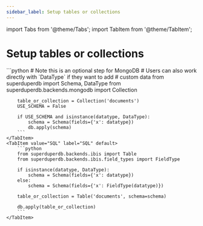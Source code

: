 ```yaml
---
sidebar_label: Setup tables or collections
---
```

import Tabs from '@theme/Tabs';
import TabItem from '@theme/TabItem';

<!-- TABS -->
# Setup tables or collections


<Tabs>
    <TabItem value="MongoDB" label="MongoDB" default>
        ```python
        # Note this is an optional step for MongoDB
        # Users can also work directly with `DataType` if they want to add
        # custom data
        from superduperdb import Schema, DataType
        from superduperdb.backends.mongodb import Collection
        
        table_or_collection = Collection('documents')
        USE_SCHEMA = False
        
        if USE_SCHEMA and isinstance(datatype, DataType):
            schema = Schema(fields={'x': datatype})
            db.apply(schema)        
        ```
    </TabItem>
    <TabItem value="SQL" label="SQL" default>
        ```python
        from superduperdb.backends.ibis import Table
        from superduperdb.backends.ibis.field_types import FieldType
        
        if isinstance(datatype, DataType):
            schema = Schema(fields={'x': datatype})
        else:
            schema = Schema(fields={'x': FieldType(datatype)})
        
        table_or_collection = Table('documents', schema=schema)
        
        db.apply(table_or_collection)        
        ```
    </TabItem>
</Tabs>
